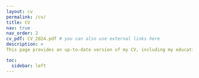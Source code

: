 ```yaml
---
layout: cv
permalink: /cv/
title: CV
nav: true
nav_order: 2
cv_pdf: CV_2024.pdf # you can also use external links here
description: > 
This page provides an up-to-date version of my CV, including my education, research and work experience, and teaching background. A downloadable PDF version is also available for reference.

toc:
  sidebar: left
---
```

